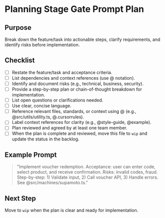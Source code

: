 # Planning Stage Gate Prompt Plan

## Purpose

Break down the feature/task into actionable steps, clarify requirements, and identify risks before implementation.

## Checklist

- [ ] Restate the feature/task and acceptance criteria.
- [ ] List dependencies and context references (use @ notation).
- [ ] Identify and document risks (e.g., technical, business, security).
- [ ] Provide a step-by-step plan or chain-of-thought breakdown for implementation.
- [ ] List open questions or clarifications needed.
- [ ] Use clear, concise language.
- [ ] Reference relevant files, standards, or context using @ (e.g., @src/utils/utility.ts, @.cursorrules).
- [ ] Label context references for clarity (e.g., @style-guide, @example).
- [ ] Plan reviewed and agreed by at least one team member.
- [ ] When the plan is complete and reviewed, move this file to `wip` and update the status in the backlog.

## Example Prompt

> "Implement voucher redemption. Acceptance: user can enter code, select product, and receive confirmation. Risks: invalid codes, fraud. Step-by-step: 1) Validate input, 2) Call voucher API, 3) Handle errors. See @src/machines/supamoto.ts."

## Next Step

Move to `wip` when the plan is clear and ready for implementation.

